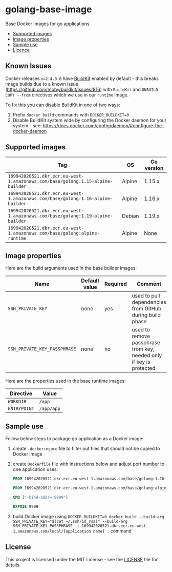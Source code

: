 # golang-base-image

Base Docker images for go applications.

- [Supported images](#supported-images)
- [Image properties](#image-properties)
- [Sample use](#sample-use)
- [Licence](#license)

## Known Issues

Docker releases `>=2.4.0.0` have [BuildKit](https://github.com/moby/buildkit) enabled by default - this breaks image builds due to a known issue (https://github.com/moby/buildkit/issues/816) with `BuildKit` and `ONBUILD COPY --from` directives which we use in our `runtime` image.

To fix this you can disable BuildKit in one of two ways:

1. Prefix `docker build` commands with `DOCKER_BUILDKIT=0`
2. Disable BuildKit system wide by configuring the Docker daemon for your system - see: https://docs.docker.com/config/daemon/#configure-the-docker-daemon


## Supported images

| Tag                                                                            | OS     | Go version |
|--------------------------------------------------------------------------------|--------|------------|
| `169942020521.dkr.ecr.eu-west-1.amazonaws.com/base/golang:1.15-alpine-builder` | Alpine | 1.15.x     |
| `169942020521.dkr.ecr.eu-west-1.amazonaws.com/base/golang:1.16-alpine-builder` | Alpine | 1.16.x     |
| `169942020521.dkr.ecr.eu-west-1.amazonaws.com/base/golang:1.19-alpine-builder` | Debian | 1.19.x     |
| `169942020521.dkr.ecr.eu-west-1.amazonaws.com/base/golang:alpine-runtime`      | Alpine | None       |

## Image properties

Here are the build arguments used in the base builder images:

| Name                         | Default value | Required | Comment                                                             |
| ---------------------------- | ------------- | -------- | ------------------------------------------------------------------- |
| `SSH_PRIVATE_KEY`            | none          | yes      | used to pull dependencies from GitHub during build phase            |
| `SSH_PRIVATE_KEY_PASSPHRASE` | none          | no       | used to remove passphrase from key, needed only if key is protected |

Here are the properties used in the base runtime images:

| Directive    | Value      |
| ------------ | ---------- |
| `WORKDIR`    | `/app`     |
| `ENTRYPOINT` | `/app/app` |

## Sample use

Follow below steps to package go application as a Docker image:

1. create `.dockeringore` file to filter out files that should not be copied to Docker image

2. create `Dockerfile` file with instructions below and adjust port number to one application uses:

   ```dockerfile
   FROM 169942020521.dkr.ecr.eu-west-1.amazonaws.com/base/golang:1.16-alpine-builder

   FROM 169942020521.dkr.ecr.eu-west-1.amazonaws.com/base/golang:alpine-runtime

   CMD ["-bind-addr=:9999"]

   EXPOSE 9999
   ```

3. build Docker image using `DOCKER_BUILDKIT=0 docker build --build-arg SSH_PRIVATE_KEY="$(cat ~/.ssh/id_rsa)" --build-arg SSH_PRIVATE_KEY_PASSPHRASE -t 169942020521.dkr.ecr.eu-west-1.amazonaws.com/local/[application name] .` command

## License

This project is licensed under the MIT License - see the [LICENSE](LICENSE) file for details.
